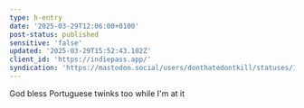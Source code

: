 ```yaml
---
type: h-entry
date: '2025-03-29T12:06:00+0100'
post-status: published
sensitive: 'false'
updated: '2025-03-29T15:52:43.102Z'
client_id: 'https://indiepass.app/'
syndication: 'https://mastodon.social/users/donthatedontkill/statuses/114246520025007798'
---
```

God bless Portuguese twinks too while I'm at it
